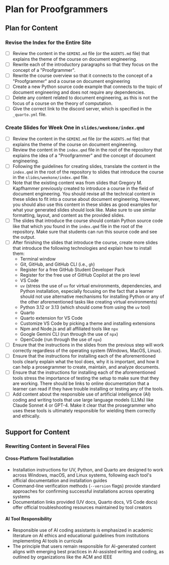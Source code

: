 # Plan for Proofgrammers

## Plan for Content

### Revise the Index for the Entire Site

- [ ] Review the content in the `GEMINI.md` file (or the `AGENTS.md` file) that
explains the theme of the course on document engineering.
- [ ] Rewrite each of the introductory paragraphs so that they focus on the
concept of a "Proofgrammer". 
- [ ] Rewrite the course overview so that it connects to the concept
of a "Proofgrammer" and a course on document engineering
- [ ] Create a new Python source code example that connects to the
topic of document engineering and does not require any dependencies.
- [ ] Delete any content related to document engineering, as this is not
the focus of a course on the theory of computation.
- [ ] Give the correct link to the discord server, which is specified in
the `_quarto.yml` file.

### Create Slides for Week One in `slides/weekone/index.qmd`

- [ ] Review the content in the `GEMINI.md` file (or the `AGENTS.md` file) that
explains the theme of the course on document engineering.
- [ ] Review the content in the `index.qmd` file in the root of the repository
that explains the idea of a "Proofgrammer" and the concept of document
engineering.
- [ ] Following the guidelines for creating slides, translate the content in the
`index.qmd` in the root of the repository to slides that introduce the course in
the `slides/weekone/index.qmd` file.
- [ ] Note that the existing content was from slides that Gregory M. Kapfhammer
previously created to introduce a course in the field of document engineering.
You should revise all the technical content in these slides to fit into a course
about document engineering. However, you should also use this content in these
slides as good examples for what your generated slides should look like. Make
sure to use similar formatting, layout, and content as the provided slides.
- [ ] The slides that introduce the course should contain Python source code
like that which you found in the `index.qmd` file in the root of the repository.
Make sure that students can run this source code and see the output.
- [ ] After finishing the slides that introduce the course, create more slides
that introduce the following technologies and explain how to install them:
    - Terminal window
    - Git, GitHub, and GitHub CLI (i.e., `gh`)
    - Register for a free GitHub Student Developer Pack
    - Register for the free use of GitHub Copilot at the pro level
    - VS Code
    - `uv` (stress the use of `uv` for virtual environments, dependencies, and
    Python installation, especially focusing on the fact that a learner should
    not use alternative mechanisms for installing Python or any of the other
    aforementioned tasks like creating virtual environments)
    - Python 3.12 or 3.13 (which should come from using the `uv` tool)
    - Quarto
    - Quarto extension for VS Code
    - Customize VS Code by picking a theme and installing extensions
    - Npm and Node.js and all affiliated tools like `npx`
    - Google Gemini CLI (run through the use of `npx`)
    - OpenCode (run through the use of `npx`)
- [ ] Ensure that the instructions in the slides from the previous step will
work correctly regardless of the operating system (Windows, MacOS, Linux).
- [ ] Ensure that the instructions for installing each of the aforementioned
tools clearly explain what the tool does, why it is important, and how it can
help a prosegrammer to create, maintain, and analyze documents.
- [ ] Ensure that the instructions for installing each of the aforementioned
tools stress the importance of testing the setup to make sure that they are
working. There should be links to online documentation that a learner can read
if they have trouble installing or testing any of the tools.
- [ ] Add content about the responsible use of artificial intelligence (AI)
coding and writing tools that use large language models (LLMs) like Claude
Sonnet 4 or GPT-4. Make it clear that the prosegrammer who uses these tools is
ultimately responsible for wielding them correctly and ethically.

## Support for Content

### Rewriting Content in Several Files

#### Cross-Platform Tool Installation

- Installation instructions for UV, Python, and Quarto are designed to work
across Windows, macOS, and Linux systems, following each tool's official
documentation and installation guides
- Command-line verification methods (`--version` flags) provide standard
approaches for confirming successful installations across operating systems
- Documentation links provided (UV docs, Quarto docs, VS Code docs) offer
official troubleshooting resources maintained by tool creators

#### AI Tool Responsibility

- Responsible use of AI coding assistants is emphasized in academic literature
on AI ethics and educational guidelines from institutions implementing AI tools
in curricula
- The principle that users remain responsible for AI-generated content aligns
with emerging best practices in AI-assisted writing and coding, as outlined by
organizations like the ACM and IEEE
